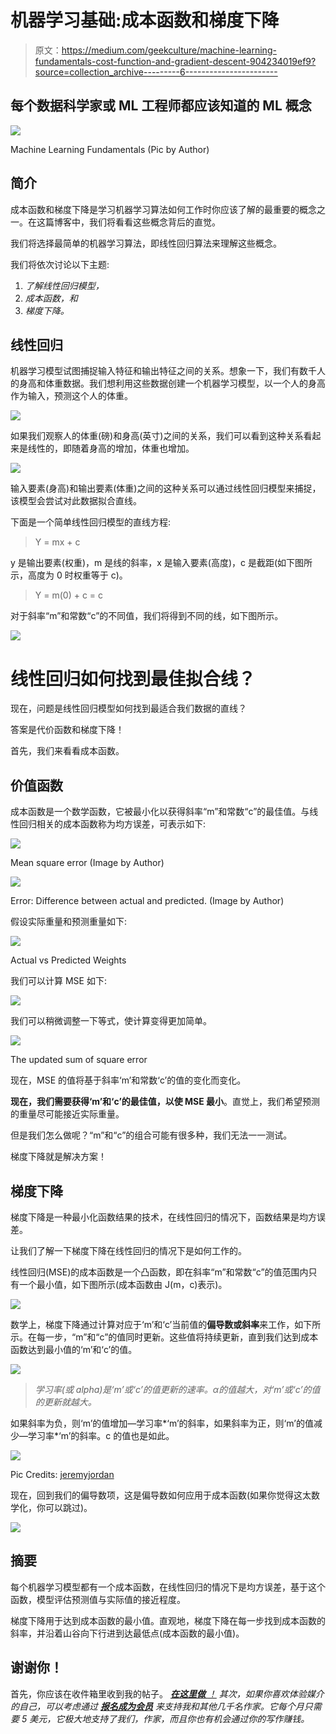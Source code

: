 # 机器学习基础:成本函数和梯度下降

> 原文：<https://medium.com/geekculture/machine-learning-fundamentals-cost-function-and-gradient-descent-904234019ef9?source=collection_archive---------6----------------------->

## 每个数据科学家或 ML 工程师都应该知道的 ML 概念

![](img/45124836dc1084ec3ee95b59588121b7.png)

Machine Learning Fundamentals (Pic by Author)

## **简介**

成本函数和梯度下降是学习机器学习算法如何工作时你应该了解的最重要的概念之一。在这篇博客中，我们将看看这些概念背后的直觉。

我们将选择最简单的机器学习算法，即线性回归算法来理解这些概念。

我们将依次讨论以下主题:

1.  *了解线性回归模型，*
2.  *成本函数，和*
3.  *梯度下降。*

## 线性回归

机器学习模型试图捕捉输入特征和输出特征之间的关系。想象一下，我们有数千人的身高和体重数据。我们想利用这些数据创建一个机器学习模型，以一个人的身高作为输入，预测这个人的体重。

![](img/5f71afbb2dd76a2a54dcb5a62df7ee96.png)

如果我们观察人的体重(磅)和身高(英寸)之间的关系，我们可以看到这种关系看起来是线性的，即随着身高的增加，体重也增加。

![](img/3f64791e1437d637a0dd2fb40904b823.png)

输入要素(身高)和输出要素(体重)之间的这种关系可以通过线性回归模型来捕捉，该模型会尝试对此数据拟合直线。

下面是一个简单线性回归模型的直线方程:

> Y = mx + c

y 是输出要素(权重)，m 是线的斜率，x 是输入要素(高度)，c 是截距(如下图所示，高度为 0 时权重等于 c)。

> Y = m(0) + c = c

对于斜率“m”和常数“c”的不同值，我们将得到不同的线，如下图所示。

![](img/bdafa9d7dc8208b093d3245425c28f46.png)

# 线性回归如何找到最佳拟合线？

现在，问题是线性回归模型如何找到最适合我们数据的直线？

答案是代价函数和梯度下降！

首先，我们来看看成本函数。

## 价值函数

成本函数是一个数学函数，它被最小化以获得斜率“m”和常数“c”的最佳值。与线性回归相关的成本函数称为均方误差，可表示如下:

![](img/2f894e1362e595ad9247841ed20c9138.png)

Mean square error (Image by Author)

![](img/96401cd59ca95dbb8c8e2d27597181d7.png)

Error: Difference between actual and predicted. (Image by Author)

假设实际重量和预测重量如下:

![](img/0ff72c392887a20e29887dad7c79a6aa.png)

Actual vs Predicted Weights

我们可以计算 MSE 如下:

![](img/1af75d7f3ce10c8a8fb3619eba675d63.png)

我们可以稍微调整一下等式，使计算变得更加简单。

![](img/924c74beec6f207d295289d287963946.png)

The updated sum of square error

现在，MSE 的值将基于斜率‘m’和常数‘c’的值的变化而变化。

**现在，我们需要获得‘m’和‘c’的最佳值，以使 MSE 最小**。直觉上，我们希望预测的重量尽可能接近实际重量。

但是我们怎么做呢？“m”和“c”的组合可能有很多种，我们无法一一测试。

梯度下降就是解决方案！

## 梯度下降

梯度下降是一种最小化函数结果的技术，在线性回归的情况下，函数结果是均方误差。

让我们了解一下梯度下降在线性回归的情况下是如何工作的。

线性回归(MSE)的成本函数是一个凸函数，即在斜率“m”和常数“c”的值范围内只有一个最小值，如下图所示(成本函数由 J(m，c)表示)。

![](img/a40bc96132d3a2a539a1caf416bd8060.png)

数学上，梯度下降通过计算对应于‘m’和‘c’当前值的**偏导数或斜率**来工作，如下所示。在每一步，“m”和“c”的值同时更新。这些值将持续更新，直到我们达到成本函数达到最小值的‘m’和‘c’的值。

![](img/6b2ea5e051abdcdfbc78551b0a737c21.png)

> *学习率(或 alpha)是‘m’或‘c’的值更新的速率。α的值越大，对‘m’或‘c’的值的更新就越大。*

如果斜率为负，则‘m’的值增加—学习率*‘m’的斜率，如果斜率为正，则‘m’的值减少—学习率*‘m’的斜率。c 的值也是如此。

![](img/7951931e0de22dd4d763fe507f1dd669.png)

Pic Credits: [jeremyjordan](https://www.jeremyjordan.me/)

现在，回到我们的偏导数项，这是偏导数如何应用于成本函数(如果你觉得这太数学化，你可以跳过)。

![](img/4bdbe4c97920829d66adbaecf9532ae8.png)

## 摘要

每个机器学习模型都有一个成本函数，在线性回归的情况下是均方误差，基于这个函数，模型评估预测值与实际值的接近程度。

梯度下降用于达到成本函数的最小值。直观地，梯度下降在每一步找到成本函数的斜率，并沿着山谷向下行进到达最低点(成本函数的最小值)。

## **谢谢你！**

首先，你应该在收件箱里收到我的帖子。 [***在这里做*** *！*](https://anmol3015.medium.com/subscribe) *其次，如果你喜欢体验媒介的自己，可以考虑通过* [***报名成为会员***](https://anmol3015.medium.com/membership) *来支持我和其他几千名作家。它每个月只需要 5 美元，它极大地支持了我们，作家，而且你也有机会通过你的写作赚钱。*